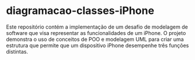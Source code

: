 # diagramacao-classes-iPhone
Este repositório contém a implementação de um desafio de modelagem de software que visa representar as funcionalidades de um iPhone. O projeto demonstra o uso de conceitos de POO e modelagem UML para criar uma estrutura que permite que um dispositivo iPhone desempenhe três funções distintas.

